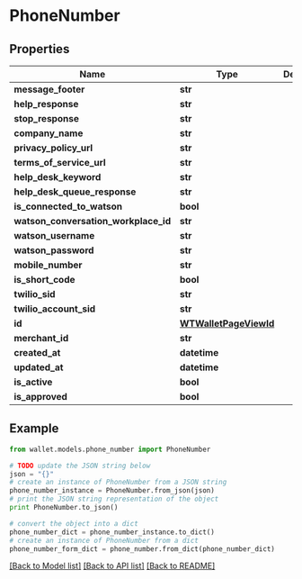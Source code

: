 # PhoneNumber


## Properties

Name | Type | Description | Notes
------------ | ------------- | ------------- | -------------
**message_footer** | **str** |  | 
**help_response** | **str** |  | 
**stop_response** | **str** |  | 
**company_name** | **str** |  | 
**privacy_policy_url** | **str** |  | 
**terms_of_service_url** | **str** |  | 
**help_desk_keyword** | **str** |  | 
**help_desk_queue_response** | **str** |  | 
**is_connected_to_watson** | **bool** |  | 
**watson_conversation_workplace_id** | **str** |  | 
**watson_username** | **str** |  | 
**watson_password** | **str** |  | 
**mobile_number** | **str** |  | 
**is_short_code** | **bool** |  | 
**twilio_sid** | **str** |  | 
**twilio_account_sid** | **str** |  | 
**id** | [**WTWalletPageViewId**](WTWalletPageViewId.md) |  | 
**merchant_id** | **str** |  | 
**created_at** | **datetime** |  | 
**updated_at** | **datetime** |  | 
**is_active** | **bool** |  | 
**is_approved** | **bool** |  | 

## Example

```python
from wallet.models.phone_number import PhoneNumber

# TODO update the JSON string below
json = "{}"
# create an instance of PhoneNumber from a JSON string
phone_number_instance = PhoneNumber.from_json(json)
# print the JSON string representation of the object
print PhoneNumber.to_json()

# convert the object into a dict
phone_number_dict = phone_number_instance.to_dict()
# create an instance of PhoneNumber from a dict
phone_number_form_dict = phone_number.from_dict(phone_number_dict)
```
[[Back to Model list]](../README.md#documentation-for-models) [[Back to API list]](../README.md#documentation-for-api-endpoints) [[Back to README]](../README.md)


